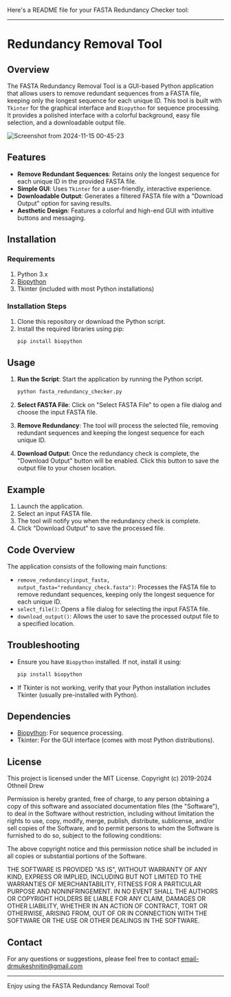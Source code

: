 Here's a README file for your FASTA Redundancy Checker tool:

---

# Redundancy Removal Tool

## Overview

The FASTA Redundancy Removal Tool is a GUI-based Python application that allows users to remove redundant sequences from a FASTA file, keeping only the longest sequence for each unique ID. This tool is built with `Tkinter` for the graphical interface and `Biopython` for sequence processing. It provides a polished interface with a colorful background, easy file selection, and a downloadable output file.

![Screenshot from 2024-11-15 00-45-23](https://github.com/user-attachments/assets/675f654e-a5db-4171-8d50-115d2fcc7fcc)


## Features

- **Remove Redundant Sequences**: Retains only the longest sequence for each unique ID in the provided FASTA file.
- **Simple GUI**: Uses `Tkinter` for a user-friendly, interactive experience.
- **Downloadable Output**: Generates a filtered FASTA file with a "Download Output" option for saving results.
- **Aesthetic Design**: Features a colorful and high-end GUI with intuitive buttons and messaging.

## Installation

### Requirements

1. Python 3.x
2. [Biopython](https://biopython.org/)
3. Tkinter (included with most Python installations)

### Installation Steps

1. Clone this repository or download the Python script.
2. Install the required libraries using pip:
   ```bash
   pip install biopython
   ```

## Usage

1. **Run the Script**: Start the application by running the Python script.
   ```bash
   python fasta_redundancy_checker.py
   ```

2. **Select FASTA File**: Click on "Select FASTA File" to open a file dialog and choose the input FASTA file.

3. **Remove Redundancy**: The tool will process the selected file, removing redundant sequences and keeping the longest sequence for each unique ID.

4. **Download Output**: Once the redundancy check is complete, the "Download Output" button will be enabled. Click this button to save the output file to your chosen location.

## Example

1. Launch the application.
2. Select an input FASTA file.
3. The tool will notify you when the redundancy check is complete.
4. Click "Download Output" to save the processed file.

## Code Overview

The application consists of the following main functions:

- `remove_redundancy(input_fasta, output_fasta="redundancy_check.fasta")`: Processes the FASTA file to remove redundant sequences, keeping only the longest sequence for each unique ID.
- `select_file()`: Opens a file dialog for selecting the input FASTA file.
- `download_output()`: Allows the user to save the processed output file to a specified location.

## Troubleshooting

- Ensure you have `Biopython` installed. If not, install it using:
  ```bash
  pip install biopython
  ```
- If Tkinter is not working, verify that your Python installation includes Tkinter (usually pre-installed with Python).

## Dependencies

- [Biopython](https://biopython.org/): For sequence processing.
- Tkinter: For the GUI interface (comes with most Python distributions).

## License

This project is licensed under the MIT License.
Copyright (c) 2019-2024 Othneil Drew

Permission is hereby granted, free of charge, to any person obtaining a copy
of this software and associated documentation files (the "Software"), to deal
in the Software without restriction, including without limitation the rights
to use, copy, modify, merge, publish, distribute, sublicense, and/or sell
copies of the Software, and to permit persons to whom the Software is
furnished to do so, subject to the following conditions:

The above copyright notice and this permission notice shall be included in all
copies or substantial portions of the Software.

THE SOFTWARE IS PROVIDED "AS IS", WITHOUT WARRANTY OF ANY KIND, EXPRESS OR
IMPLIED, INCLUDING BUT NOT LIMITED TO THE WARRANTIES OF MERCHANTABILITY,
FITNESS FOR A PARTICULAR PURPOSE AND NONINFRINGEMENT. IN NO EVENT SHALL THE
AUTHORS OR COPYRIGHT HOLDERS BE LIABLE FOR ANY CLAIM, DAMAGES OR OTHER
LIABILITY, WHETHER IN AN ACTION OF CONTRACT, TORT OR OTHERWISE, ARISING FROM,
OUT OF OR IN CONNECTION WITH THE SOFTWARE OR THE USE OR OTHER DEALINGS IN THE
SOFTWARE.

## Contact

For any questions or suggestions, please feel free to contact email-drmukeshnitin@gmail.com

---

Enjoy using the FASTA Redundancy Removal Tool!
